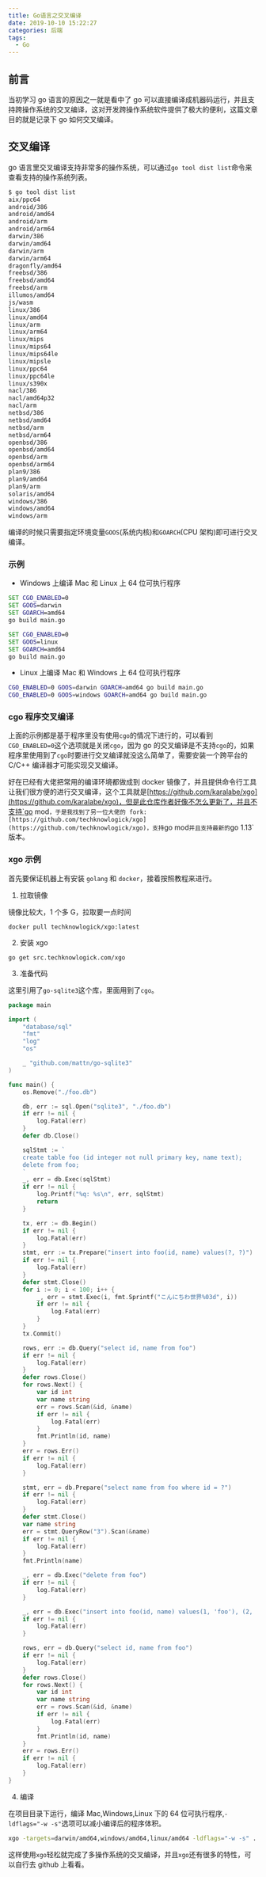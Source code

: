 ```yaml
---
title: Go语言之交叉编译
date: 2019-10-10 15:22:27
categories: 后端
tags:
  - Go
---
```


## 前言

当初学习 go 语言的原因之一就是看中了 go 可以直接编译成机器码运行，并且支持跨操作系统的交叉编译，这对开发跨操作系统软件提供了极大的便利，这篇文章目的就是记录下 go 如何交叉编译。

## 交叉编译

go 语言里交叉编译支持非常多的操作系统，可以通过`go tool dist list`命令来查看支持的操作系统列表。

<!-- more-->

```sh
$ go tool dist list
aix/ppc64
android/386
android/amd64
android/arm
android/arm64
darwin/386
darwin/amd64
darwin/arm
darwin/arm64
dragonfly/amd64
freebsd/386
freebsd/amd64
freebsd/arm
illumos/amd64
js/wasm
linux/386
linux/amd64
linux/arm
linux/arm64
linux/mips
linux/mips64
linux/mips64le
linux/mipsle
linux/ppc64
linux/ppc64le
linux/s390x
nacl/386
nacl/amd64p32
nacl/arm
netbsd/386
netbsd/amd64
netbsd/arm
netbsd/arm64
openbsd/386
openbsd/amd64
openbsd/arm
openbsd/arm64
plan9/386
plan9/amd64
plan9/arm
solaris/amd64
windows/386
windows/amd64
windows/arm
```

编译的时候只需要指定环境变量`GOOS`(系统内核)和`GOARCH`(CPU 架构)即可进行交叉编译。

### 示例

- Windows 上编译 Mac 和 Linux 上 64 位可执行程序

```bat
SET CGO_ENABLED=0
SET GOOS=darwin
SET GOARCH=amd64
go build main.go

SET CGO_ENABLED=0
SET GOOS=linux
SET GOARCH=amd64
go build main.go
```

- Linux 上编译 Mac 和 Windows 上 64 位可执行程序

```sh
CGO_ENABLED=0 GOOS=darwin GOARCH=amd64 go build main.go
CGO_ENABLED=0 GOOS=windows GOARCH=amd64 go build main.go
```

### cgo 程序交叉编译

上面的示例都是基于程序里没有使用`cgo`的情况下进行的，可以看到`CGO_ENABLED=0`这个选项就是关闭`cgo`，因为 go 的交叉编译是不支持`cgo`的，如果程序里使用到了`cgo`时要进行交叉编译就没这么简单了，需要安装一个跨平台的 C/C++ 编译器才可能实现交叉编译。

好在已经有大佬把常用的编译环境都做成到 docker 镜像了，并且提供命令行工具让我们很方便的进行交叉编译，这个工具就是[https://github.com/karalabe/xgo](https://github.com/karalabe/xgo)，但是此仓库作者好像不怎么更新了，并且不支持`go mod`，于是我找到了另一位大佬的 fork:[https://github.com/techknowlogick/xgo](https://github.com/techknowlogick/xgo)，支持`go mod`并且支持最新的`go 1.13`版本。

### xgo 示例

首先要保证机器上有安装 `golang` 和 `docker`，接着按照教程来进行。

1. 拉取镜像

镜像比较大，1 个多 G，拉取要一点时间

```
docker pull techknowlogick/xgo:latest
```

2. 安装 xgo

```
go get src.techknowlogick.com/xgo
```

3. 准备代码

这里引用了`go-sqlite3`这个库，里面用到了`cgo`。

```go
package main

import (
	"database/sql"
	"fmt"
	"log"
	"os"

	_ "github.com/mattn/go-sqlite3"
)

func main() {
	os.Remove("./foo.db")

	db, err := sql.Open("sqlite3", "./foo.db")
	if err != nil {
		log.Fatal(err)
	}
	defer db.Close()

	sqlStmt := `
	create table foo (id integer not null primary key, name text);
	delete from foo;
	`
	_, err = db.Exec(sqlStmt)
	if err != nil {
		log.Printf("%q: %s\n", err, sqlStmt)
		return
	}

	tx, err := db.Begin()
	if err != nil {
		log.Fatal(err)
	}
	stmt, err := tx.Prepare("insert into foo(id, name) values(?, ?)")
	if err != nil {
		log.Fatal(err)
	}
	defer stmt.Close()
	for i := 0; i < 100; i++ {
		_, err = stmt.Exec(i, fmt.Sprintf("こんにちわ世界%03d", i))
		if err != nil {
			log.Fatal(err)
		}
	}
	tx.Commit()

	rows, err := db.Query("select id, name from foo")
	if err != nil {
		log.Fatal(err)
	}
	defer rows.Close()
	for rows.Next() {
		var id int
		var name string
		err = rows.Scan(&id, &name)
		if err != nil {
			log.Fatal(err)
		}
		fmt.Println(id, name)
	}
	err = rows.Err()
	if err != nil {
		log.Fatal(err)
	}

	stmt, err = db.Prepare("select name from foo where id = ?")
	if err != nil {
		log.Fatal(err)
	}
	defer stmt.Close()
	var name string
	err = stmt.QueryRow("3").Scan(&name)
	if err != nil {
		log.Fatal(err)
	}
	fmt.Println(name)

	_, err = db.Exec("delete from foo")
	if err != nil {
		log.Fatal(err)
	}

	_, err = db.Exec("insert into foo(id, name) values(1, 'foo'), (2, 'bar'), (3, 'baz')")
	if err != nil {
		log.Fatal(err)
	}

	rows, err = db.Query("select id, name from foo")
	if err != nil {
		log.Fatal(err)
	}
	defer rows.Close()
	for rows.Next() {
		var id int
		var name string
		err = rows.Scan(&id, &name)
		if err != nil {
			log.Fatal(err)
		}
		fmt.Println(id, name)
	}
	err = rows.Err()
	if err != nil {
		log.Fatal(err)
	}
}
```

4. 编译

在项目目录下运行，编译 Mac,Windows,Linux 下的 64 位可执行程序,`-ldflags="-w -s"`选项可以减小编译后的程序体积。

```sh
xgo -targets=darwin/amd64,windows/amd64,linux/amd64 -ldflags="-w -s" .
```

这样使用`xgo`轻松就完成了多操作系统的交叉编译，并且`xgo`还有很多的特性，可以自行去 github 上看看。
